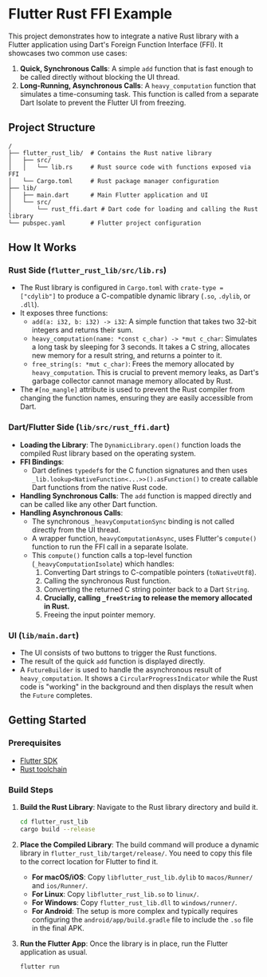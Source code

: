 # Flutter Rust FFI Example

This project demonstrates how to integrate a native Rust library with a Flutter application using Dart's Foreign Function Interface (FFI). It showcases two common use cases:

1.  **Quick, Synchronous Calls**: A simple `add` function that is fast enough to be called directly without blocking the UI thread.
2.  **Long-Running, Asynchronous Calls**: A `heavy_computation` function that simulates a time-consuming task. This function is called from a separate Dart Isolate to prevent the Flutter UI from freezing.

## Project Structure

```
/
├── flutter_rust_lib/  # Contains the Rust native library
│   ├── src/
│   │   └── lib.rs     # Rust source code with functions exposed via FFI
│   └── Cargo.toml     # Rust package manager configuration
├── lib/
│   ├── main.dart      # Main Flutter application and UI
│   └── src/
│       └── rust_ffi.dart # Dart code for loading and calling the Rust library
└── pubspec.yaml       # Flutter project configuration
```

## How It Works

### Rust Side (`flutter_rust_lib/src/lib.rs`)

- The Rust library is configured in `Cargo.toml` with `crate-type = ["cdylib"]` to produce a C-compatible dynamic library (`.so`, `.dylib`, or `.dll`).
- It exposes three functions:
    - `add(a: i32, b: i32) -> i32`: A simple function that takes two 32-bit integers and returns their sum.
    - `heavy_computation(name: *const c_char) -> *mut c_char`: Simulates a long task by sleeping for 3 seconds. It takes a C string, allocates new memory for a result string, and returns a pointer to it.
    - `free_string(s: *mut c_char)`: Frees the memory allocated by `heavy_computation`. This is crucial to prevent memory leaks, as Dart's garbage collector cannot manage memory allocated by Rust.
- The `#[no_mangle]` attribute is used to prevent the Rust compiler from changing the function names, ensuring they are easily accessible from Dart.

### Dart/Flutter Side (`lib/src/rust_ffi.dart`)

- **Loading the Library**: The `DynamicLibrary.open()` function loads the compiled Rust library based on the operating system.
- **FFI Bindings**:
    - Dart defines `typedef`s for the C function signatures and then uses `_lib.lookup<NativeFunction<...>>().asFunction()` to create callable Dart functions from the native Rust code.
- **Handling Synchronous Calls**: The `add` function is mapped directly and can be called like any other Dart function.
- **Handling Asynchronous Calls**:
    - The synchronous `_heavyComputationSync` binding is not called directly from the UI thread.
    - A wrapper function, `heavyComputationAsync`, uses Flutter's `compute()` function to run the FFI call in a separate Isolate.
    - This `compute()` function calls a top-level function (`_heavyComputationIsolate`) which handles:
        1.  Converting Dart strings to C-compatible pointers (`toNativeUtf8`).
        2.  Calling the synchronous Rust function.
        3.  Converting the returned C string pointer back to a Dart `String`.
        4.  **Crucially, calling `_freeString` to release the memory allocated in Rust.**
        5.  Freeing the input pointer memory.

### UI (`lib/main.dart`)

- The UI consists of two buttons to trigger the Rust functions.
- The result of the quick `add` function is displayed directly.
- A `FutureBuilder` is used to handle the asynchronous result of `heavy_computation`. It shows a `CircularProgressIndicator` while the Rust code is "working" in the background and then displays the result when the `Future` completes.

## Getting Started

### Prerequisites

- [Flutter SDK](https://flutter.dev/docs/get-started/install)
- [Rust toolchain](https://www.rust-lang.org/tools/install)

### Build Steps

1.  **Build the Rust Library**:
    Navigate to the Rust library directory and build it.

    ```bash
    cd flutter_rust_lib
    cargo build --release
    ```

2.  **Place the Compiled Library**:
    The build command will produce a dynamic library in `flutter_rust_lib/target/release/`. You need to copy this file to the correct location for Flutter to find it.

    - **For macOS/iOS**: Copy `libflutter_rust_lib.dylib` to `macos/Runner/` and `ios/Runner/`.
    - **For Linux**: Copy `libflutter_rust_lib.so` to `linux/`.
    - **For Windows**: Copy `flutter_rust_lib.dll` to `windows/runner/`.
    - **For Android**: The setup is more complex and typically requires configuring the `android/app/build.gradle` file to include the `.so` file in the final APK.

3.  **Run the Flutter App**:
    Once the library is in place, run the Flutter application as usual.

    ```bash
    flutter run
    ```